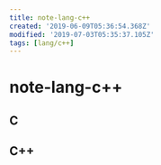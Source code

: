 ```yaml
---
title: note-lang-c++
created: '2019-06-09T05:36:54.368Z'
modified: '2019-07-03T05:35:37.105Z'
tags: [lang/c++]
---
```


# note-lang-c++

## C

## C++


